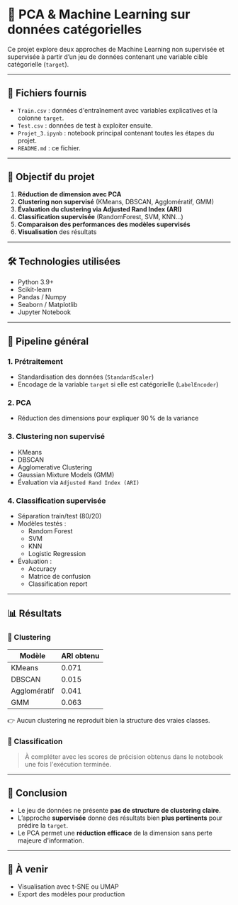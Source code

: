 # 🧠 PCA & Machine Learning sur données catégorielles

Ce projet explore deux approches de Machine Learning non supervisée et supervisée à partir d’un jeu de données contenant une variable cible catégorielle (`target`).

---

## 📁 Fichiers fournis

- `Train.csv` : données d'entraînement avec variables explicatives et la colonne `target`.
- `Test.csv` : données de test à exploiter ensuite.
- `Projet_3.ipynb` : notebook principal contenant toutes les étapes du projet.
- `README.md` : ce fichier.

---

## 🎯 Objectif du projet

1. **Réduction de dimension avec PCA**
2. **Clustering non supervisé** (KMeans, DBSCAN, Agglomératif, GMM)
3. **Évaluation du clustering via Adjusted Rand Index (ARI)**
4. **Classification supervisée** (RandomForest, SVM, KNN…)
5. **Comparaison des performances des modèles supervisés**
6. **Visualisation** des résultats

---

## 🛠️ Technologies utilisées

- Python 3.9+
- Scikit-learn
- Pandas / Numpy
- Seaborn / Matplotlib
- Jupyter Notebook

---

## 🔄 Pipeline général

### 1. Prétraitement
- Standardisation des données (`StandardScaler`)
- Encodage de la variable `target` si elle est catégorielle (`LabelEncoder`)

### 2. PCA
- Réduction des dimensions pour expliquer 90 % de la variance

### 3. Clustering non supervisé
- KMeans
- DBSCAN
- Agglomerative Clustering
- Gaussian Mixture Models (GMM)
- Évaluation via `Adjusted Rand Index (ARI)`

### 4. Classification supervisée
- Séparation train/test (80/20)
- Modèles testés :
  - Random Forest
  - SVM
  - KNN
  - Logistic Regression
- Évaluation :
  - Accuracy
  - Matrice de confusion
  - Classification report

---

## 📊 Résultats

### 🧩 Clustering

| Modèle       | ARI obtenu |
|--------------|------------|
| KMeans       | 0.071      |
| DBSCAN       | 0.015      |
| Agglomératif | 0.041      |
| GMM          | 0.063      |

👉 Aucun clustering ne reproduit bien la structure des vraies classes.

### 🧠 Classification

> À compléter avec les scores de précision obtenus dans le notebook une fois l'exécution terminée.

---

## 📌 Conclusion

- Le jeu de données ne présente **pas de structure de clustering claire**.
- L’approche **supervisée** donne des résultats bien **plus pertinents** pour prédire la `target`.
- Le PCA permet une **réduction efficace** de la dimension sans perte majeure d'information.

---

## 🚀 À venir

- Visualisation avec t-SNE ou UMAP
- Export des modèles pour production